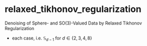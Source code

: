 # relaxed_tikhonov_regularization
Denoising of Sphere- and SO(3)-Valued Data by Relaxed Tikhonov Regularization

- each case, i.e. $\mathbb{S}_{d-1}$ for $d \in \{2,3,4,8\}$
